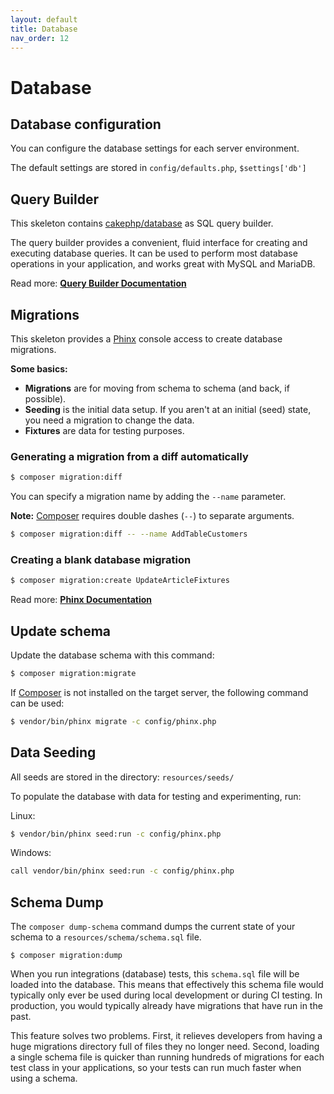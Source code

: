 ```yaml
---
layout: default
title: Database
nav_order: 12
---
```


# Database

## Database configuration

You can configure the database settings for each server environment.

The default settings are stored in `config/defaults.php`, `$settings['db']` 

## Query Builder

This skeleton contains [cakephp/database](https://github.com/cakephp/database) as SQL query builder.

The query builder provides a convenient, fluid interface for creating and executing database queries. It can be used to perform most database operations in your application, and works great with MySQL and MariaDB.

Read more: **[Query Builder Documentation](https://book.cakephp.org/4/en/orm/query-builder.html)**

## Migrations

This skeleton provides a [Phinx](https://phinx.org/) console access to create database migrations.

**Some basics:**

* **Migrations** are for moving from schema to schema (and back, if possible).
* **Seeding** is the initial data setup. If you aren't at an initial (seed) state, you need a migration to change the data.
* **Fixtures** are data for testing purposes.

### Generating a migration from a diff automatically

```bash
$ composer migration:diff
```

You can specify a migration name by adding the `--name` parameter.

**Note:** [Composer](https://getcomposer.org/) requires double dashes (`--`) to separate arguments. 

```bash
$ composer migration:diff -- --name AddTableCustomers
```

### Creating a blank database migration

```bash
$ composer migration:create UpdateArticleFixtures
```

Read more: **[Phinx Documentation](http://docs.phinx.org/)**

## Update schema

Update the database schema with this command:

```bash
$ composer migration:migrate
```

If [Composer](https://getcomposer.org/) is not installed on the target server, 
the following command can be used:

```bash
$ vendor/bin/phinx migrate -c config/phinx.php
```

## Data Seeding

All seeds are stored in the directory: `resources/seeds/`

To populate the database with data for testing and experimenting, run:

Linux:

```bash
$ vendor/bin/phinx seed:run -c config/phinx.php
```

Windows:

```bash
call vendor/bin/phinx seed:run -c config/phinx.php
```

## Schema Dump

The `composer dump-schema` command dumps the current state of your schema to 
a `resources/schema/schema.sql` file.

```
$ composer migration:dump
```

When you run integrations (database) tests, this `schema.sql` file will be loaded into the database. 
This means that effectively this schema file would typically only ever be used during local 
development or during CI testing. In production, you would typically already have migrations 
that have run in the past.

This feature solves two problems. First, it relieves developers from having a huge migrations 
directory full of files they no longer need. Second, loading a single schema file is quicker 
than running hundreds of migrations for each test class in your applications, 
so your tests can run much faster when using a schema.
